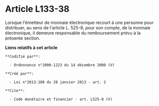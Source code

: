 # Article L133-38

Lorsque l'émetteur de monnaie électronique recourt à une personne pour distribuer, au sens de l'article L. 525-8, pour son
compte, de la monnaie électronique, il demeure responsable du remboursement prévu à la présente section.

**Liens relatifs à cet article**

	**Codifié par**:

	  - Ordonnance n°2000-1223 du 14 décembre 2000 (V)

	**Créé par**:

	  - Loi n°2013-100 du 28 janvier 2013 - art. 2

	**Cite**:

	  - Code monétaire et financier - art. L525-8 (V)
